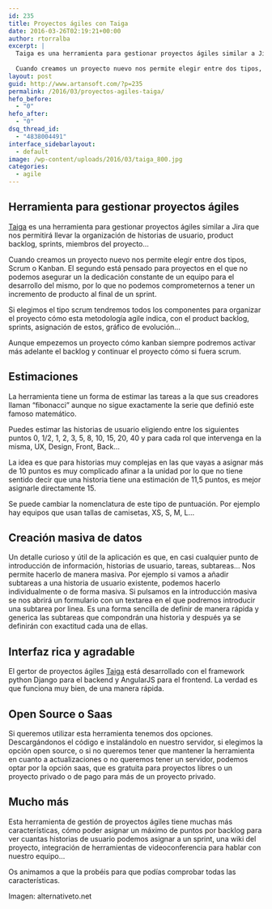 ```yaml
---
id: 235
title: Proyectos ágiles con Taiga
date: 2016-03-26T02:19:21+00:00
author: rtorralba
excerpt: |
  Taiga es una herramienta para gestionar proyectos ágiles similar a Jira que nos permitirá llevar la organización de historias de usuario, product backlog, sprints, miembros del proyecto...
  
  Cuando creamos un proyecto nuevo nos permite elegir entre dos tipos, Scrum o Kanban. El segundo está pensado para proyectos en el que no podemos asegurar un la dedicación constante de un equipo para el desarrollo del mismo, por lo que no podemos comprometernos a tener un incremento de producto al final de un sprint.
layout: post
guid: http://www.artansoft.com/?p=235
permalink: /2016/03/proyectos-agiles-taiga/
hefo_before:
  - "0"
hefo_after:
  - "0"
dsq_thread_id:
  - "4838004491"
interface_sidebarlayout:
  - default
image: /wp-content/uploads/2016/03/taiga_800.jpg
categories:
  - agile
---
```

## Herramienta para gestionar proyectos ágiles

<a href="https://taiga.io" target="_blank">Taiga</a> es una herramienta para gestionar proyectos ágiles similar a Jira que nos permitirá llevar la organización de historias de usuario, product backlog, sprints, miembros del proyecto&#8230;

Cuando creamos un proyecto nuevo nos permite elegir entre dos tipos, Scrum o Kanban. El segundo está pensado para proyectos en el que no podemos asegurar un la dedicación constante de un equipo para el desarrollo del mismo, por lo que no podemos comprometernos a tener un incremento de producto al final de un sprint.

Si elegimos el tipo scrum tendremos todos los componentes para organizar el proyecto cómo esta metodología agile indica, con el product backlog, sprints, asignación de estos, gráfico de evolución&#8230;

Aunque empezemos un proyecto cómo kanban siempre podremos activar más adelante el backlog y continuar el proyecto cómo si fuera scrum.

## Estimaciones

La herramienta tiene un forma de estimar las tareas a la que sus creadores llaman &#8220;fibonacci&#8221; aunque no sigue exactamente la serie que definió este famoso matemático.

Puedes estimar las historias de usuario eligiendo entre los siguientes puntos 0, 1/2, 1, 2, 3, 5, 8, 10, 15, 20, 40 y para cada rol que intervenga en la misma, UX, Design, Front, Back&#8230;

La idea es que para historias muy complejas en las que vayas a asignar más de 10 puntos es muy complicado afinar a la unidad por lo que no tiene sentido decir que una historia tiene una estimación de 11,5 puntos, es mejor asignarle directamente 15.

Se puede cambiar la nomenclatura de este tipo de puntuación. Por ejemplo hay equipos que usan tallas de camisetas, XS, S, M, L&#8230;

## Creación masiva de datos

Un detalle curioso y útil de la aplicación es que, en casi cualquier punto de introducción de información, historias de usuario, tareas, subtareas&#8230; Nos permite hacerlo de manera masiva. Por ejemplo si vamos a añadir subtareas a una historia de usuario existente, podemos hacerlo individualmente o de forma masiva. Si pulsamos en la introducción masiva se nos abrirá un formulario con un textarea en el que podremos introducir una subtarea por linea. Es una forma sencilla de definir de manera rápida y generica las subtareas que compondrán una historia y después ya se definirán con exactitud cada una de ellas.

## Interfaz rica y agradable

El gertor de proyectos ágiles <a href="https://taiga.io" target="_blank">Taiga</a> está desarrollado con el framework python Django para el backend y AngularJS para el frontend. La verdad es que funciona muy bien, de una manera rápida.

## Open Source o Saas

Si queremos utilizar esta herramienta tenemos dos opciones. Descargándonos el código e instalándolo en nuestro servidor, si elegimos la opción open source, o si no queremos tener que mantener la herramienta en cuanto a actualizaciones o no queremos tener un servidor, podemos optar por la opción saas, que es gratuita para proyectos libres o un proyecto privado o de pago para más de un proyecto privado.

## Mucho más

Esta herramienta de gestión de proyectos ágiles tiene muchas más características, cómo poder asignar un máximo de puntos por backlog para ver cuantas historias de usuario podemos asignar a un sprint, una wiki del proyecto, integración de herramientas de videoconferencia para hablar con nuestro equipo&#8230;

Os animamos a que la probéis para que podías comprobar todas las características.

Imagen: alternativeto.net
